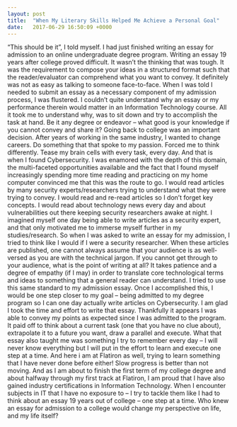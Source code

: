 ```yaml
---
layout: post
title:  "When My Literary Skills Helped Me Achieve a Personal Goal"
date:   2017-06-29 16:50:09 +0000
---
```


“This should be it”, I told myself. I had just finished writing an essay for admission to an online undergraduate degree program. Writing an essay 19 years after college proved difficult. It wasn’t the thinking that was tough. It was the requirement to compose your ideas in a structured format such that the reader/evaluator can comprehend what you want to convey. It definitely was not as easy as talking to someone face-to-face. When I was told I needed to submit an essay as a necessary component of my admission process, I was flustered. I couldn’t quite understand why an essay or my performance therein would matter in an Information Technology course. All it took me to understand why, was to sit down and try to accomplish the task at hand. Be it any degree or endeavor – what good is your knowledge if you cannot convey and share it?
Going back to college was an important decision. After years of working in the same industry, I wanted to change careers. Do something that that spoke to my passion. Forced me to think differently. Tease my brain cells with every task, every day. And that is when I found Cybersecurity. I was enamored with the depth of this domain, the multi-faceted opportunities available and the fact that I found myself increasingly spending more time reading and practicing on my home computer convinced me that this was the route to go. I would read articles by many security experts/researchers trying to understand what they were trying to convey. I would read and re-read articles so I don’t forget key concepts. I would read about technology news every day and about vulnerabilities out there keeping security researchers awake at night. I imagined myself one day being able to write articles as a security expert, and that only motivated me to immerse myself further in my studies/research.
So when I was asked to write an essay for my admission, I tried to think like I would if I were a security researcher. When these articles are published, one cannot always assume that your audience is as well-versed as you are with the technical jargon. If you cannot get through to your audience, what is the point of writing at all? It takes patience and a degree of empathy (if I may) in order to translate core technological terms and ideas to something that a general reader can understand. I tried to use this same standard to my admission essay. Once I accomplished this, I would be one step closer to my goal – being admitted to my degree program so I can one day actually write articles on Cybersecurity. 
I am glad I took the time and effort to write that essay. Thankfully it appears I was able to convey my points as expected since I was admitted to the program. It paid off to think about a current task (one that you have no clue about), extrapolate it to a future you want, draw a parallel and execute. What that essay also taught me was something I try to remember every day – I will never know everything but I will put in the effort to learn and execute one step at a time. And here i am at Flatiron as well, trying to learn something that I have never done before either!
Slow progress is better than not moving. And as I am about to finish the first term of my college degree and about halfway through my first track at Flatiron, I am proud that I have also gained industry certifications in Information Technology. When I encounter subjects in IT that I have no exposure to – I try to tackle them like I had to think about an essay 19 years out of college – one step at a time. Who knew an essay for admission to a college would change my perspective on life, and my life itself?

